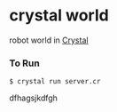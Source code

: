 # crystal world

robot world in [Crystal](https://crystal-lang.org/)

### To Run

```
$ crystal run server.cr
```
dfhagsjkdfgh
